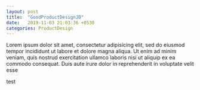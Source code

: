 ```yaml
---
layout: post
title:  "GoodProductDesignJD"
date:   2019-11-03 21:03:36 +0530
categories: ProductDesign
---
```

Lorem ipsum dolor sit amet, consectetur adipisicing elit, sed do eiusmod tempor incididunt ut labore et dolore magna aliqua. Ut enim ad minim veniam, quis nostrud exercitation ullamco laboris nisi ut aliquip ex ea commodo consequat. Duis aute irure dolor in reprehenderit in voluptate velit esse

test
